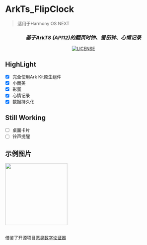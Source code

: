 # ArkTs_FlipClock
> 适用于Harmony OS NEXT

<div align="center">
  
### _基于ArkTS (API12)的翻页时钟、番茄钟、心情记录_
[![LICENSE](https://img.shields.io/badge/license-Anti%20996-blue.svg)](https://github.com/996icu/996.ICU/blob/master/LICENSE)
</div>

## HighLight
- [X] 完全使用Ark Kit原生组件
- [X] 小而美
- [X] 彩蛋
- [X] 心情记录
- [X] 数据持久化

## Still Working
- [ ] 桌面卡片
- [ ] 铃声提醒

## 示例图片
<img src="./screenshot/sample2.gif" width="200px"/> 

##
借鉴了开源项目[恶臭数字论证器](https://github.com/itorr/homo)

